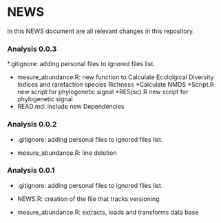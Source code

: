 # NEWS #

In this NEWS document are all relevant changes in this repository.
### Analysis 0.0.3 ###

*.gitignore: adding personal files to ignored files list.

* mesure_abundance.R:  new function to Calculate Ecololgical Diversity Indices and rarefaction    species Richness
*Calculate NMDS
*Script.R new script for phylogenetic signal
*RES(sc).R new script for phylogenetic signal
* READ.md: include new Dependencies


### Analysis 0.0.2 ###

* .gitignore: adding personal files to ignored files list.

* mesure_abundance.R: line deletion


### Analysis 0.0.1 ###

* .gitignore: adding personal files to ignored files list.

* NEWS.R: creation of the file that tracks versioning

* mesure_abundance.R: extracts, loads and transforms data base